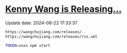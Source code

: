 [Kenny Wang is Releasing...](https://wangchujiang.com/releases/)
===

Update date: <!--GAMFC-->2024-08-22 17:33:37<!--GAMFC-END-->

```sh
https://wangchujiang.com/releases/
https://wangchujiang.com/releases/rss.xml
```

```sh
TOKEN=xxxx npm start
```